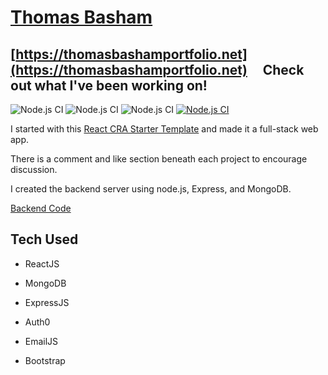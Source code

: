 # [Thomas Basham](https://thomasbashamportfolio.net)

## [https://thomasbashamportfolio.net](https://thomasbashamportfolio.net) &nbsp; &nbsp; Check out what I've been working on!
![Node.js CI](https://img.shields.io/badge/Netlify-00C7B7?style=for-the-badge&logo=netlify&logoColor=white)
![Node.js CI](https://img.shields.io/badge/React-20232A?style=for-the-badge&logo=react&logoColor=61DAFB)
![Node.js CI]( 	https://img.shields.io/badge/Bootstrap-563D7C?style=for-the-badge&logo=bootstrap&logoColor=white)
[![Node.js CI](https://github.com/Thomas-Basham/Thomas-Basham/actions/workflows/node.js.yml/badge.svg?branch=main)](https://github.com/Thomas-Basham/Thomas-Basham/actions/workflows/node.js.yml)

I started with this [ React CRA Starter Template](https://www.npmjs.com/package/cra-template-react-portfolio) and made it a full-stack web app. 

There is a comment and like section beneath each project to encourage discussion.

I created the backend server using node.js, Express, and MongoDB.

[Backend Code](https://github.com/Thomas-Basham/portfolio-backend)

## Tech Used

- ReactJS  

- MongoDB

- ExpressJS  

- Auth0

- EmailJS

- Bootstrap
